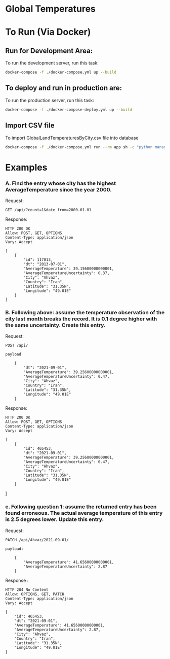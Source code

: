 # Global Temperatures

# To Run (Via Docker)

## Run for Development Area:

To run the development server, run this task:

```bash
docker-compose -f ./docker-compose.yml up --build
```

## To deploy and run in production are:

To run the production server, run this task:

```bash
docker-compose -f ./docker-compose-deploy.yml up --build
```

## Import CSV file

To import GlobalLandTemperaturesByCity.csv file into database

```bash
docker-compose -f ./docker-compose.yml run --rm app sh -c "python manage.py importcsv GlobalLandTemperaturesByCity.csv"
```

# Examples

### A. Find the entry whose city has the highest AverageTemperature since the year 2000.

Request:

    GET /api/?count=1&date_from=2000-01-01

Response:

    HTTP 200 OK
    Allow: POST, GET, OPTIONS
    Content-Type: application/json
    Vary: Accept

    [
        {
            "id": 117013,
            "dt": "2013-07-01",
            "AverageTemperature": 39.15600000000001,
            "AverageTemperatureUncertainty": 0.37,
            "City": "Ahvaz",
            "Country": "Iran",
            "Latitude": "31.35N",
            "Longitude": "49.01E"
        }
    ]

### B. Following above: assume the temperature observation of the city last month breaks the record. It is 0.1 degree higher with the same uncertainty. Create this entry.

Request:

    POST /api/

    payload

        {
            "dt": "2021-09-01",
            "AverageTemperature": 39.25600000000001,
            "AverageTemperatureUncertainty": 0.47,
            "City": "Ahvaz",
            "Country": "Iran",
            "Latitude": "31.35N",
            "Longitude": "49.01E"
        }

Response:

    HTTP 200 OK
    Allow: POST, GET, OPTIONS
    Content-Type: application/json
    Vary: Accept

    [
        {
            "id": 465453,
            "dt": "2021-09-01",
            "AverageTemperature": 39.25600000000001,
            "AverageTemperatureUncertainty": 0.47,
            "City": "Ahvaz",
            "Country": "Iran",
            "Latitude": "31.35N",
            "Longitude": "49.01E"
        }

]

### c. Following question 1: assume the returned entry has been found erroneous. The actual average temperature of this entry is 2.5 degrees lower. Update this entry.

Request:

    PATCH /api/Ahvaz/2021-09-01/

    payload:

        {
            "AverageTemperature": 41.65600000000001,
            "AverageTemperatureUncertainty": 2.87
        }

Response :

    HTTP 204 No Content
    Allow: OPTIONS, GET, PATCH
    Content-Type: application/json
    Vary: Accept

    {
        "id": 465453,
        "dt": "2021-09-01",
        "AverageTemperature": 41.65600000000001,
        "AverageTemperatureUncertainty": 2.87,
        "City": "Ahvaz",
        "Country": "Iran",
        "Latitude": "31.35N",
        "Longitude": "49.01E"
    }
